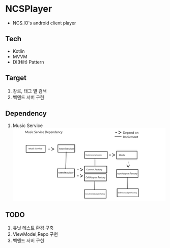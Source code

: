 # NCSPlayer
 -  NCS.IO's android client player

## Tech
 - Kotlin
 - MVVM
 - DI(Hilt) Pattern
 
## Target
 1. 장르, 태그 별 검색
 2. 백엔드 서버 구현

## Dependency
 1. Music Service
![Music Service Dependency](./images/music_dependency.png)


## TODO
1. 유닛 테스트 환경 구축
2. ViewModel,Repo 구현 
3. 백엔드 서버 구현
